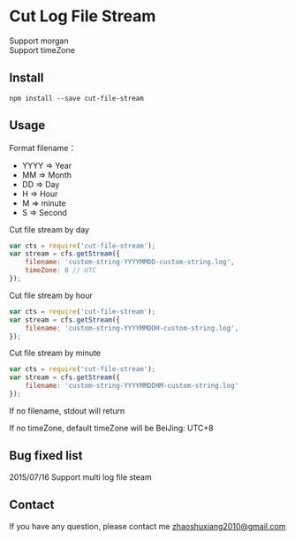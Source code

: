 # Cut Log File Stream

Support morgan  
Support timeZone  

## Install
```
npm install --save cut-file-stream
```

## Usage

Format filename：

- YYYY => Year
- MM => Month
- DD => Day
- H => Hour
- M => minute
- S => Second

Cut file stream by day
```js
var cts = require('cut-file-stream');
var stream = cfs.getStream({
    filename: 'custom-string-YYYYMMDD-custom-string.log',
    timeZone: 0 // UTC
});
```

Cut file stream by hour
```js
var cts = require('cut-file-stream');
var stream = cfs.getStream({
    filename: 'custom-string-YYYYMMDDH-custom-string.log',
});
```

Cut file stream by minute
```js
var cts = require('cut-file-stream');
var stream = cfs.getStream({
    filename: 'custom-string-YYYYMMDDHM-custom-string.log'
});
```

If no filename, stdout will return

If no timeZone, default timeZone will be BeiJing: UTC+8

## Bug fixed list

2015/07/16  Support multi log file steam 

## Contact

If you have any question, please contact me zhaoshuxiang2010@gmail.com



